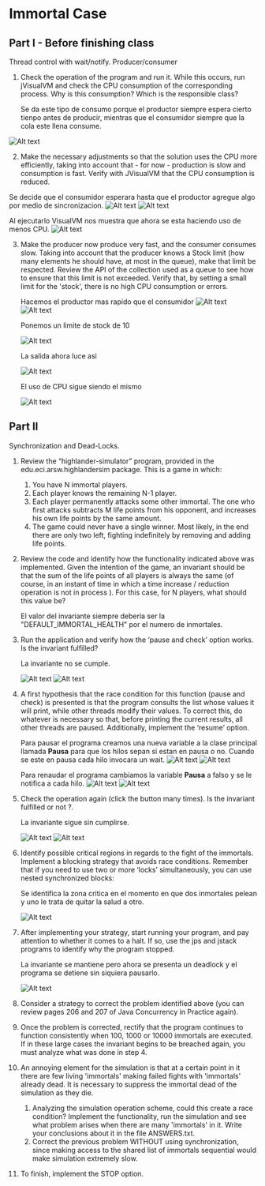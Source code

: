 # Immortal Case

## Part I - Before finishing class
Thread control with wait/notify. Producer/consumer
1.	Check the operation of the program and run it. While this occurs, run jVisualVM and check the CPU consumption of the corresponding process. Why is this consumption? Which is the responsible class? 
	
	Se da este tipo de consumo porque el productor siempre espera cierto tienpo antes de producir, mientras que el consumidor siempre que la cola este llena consume.
	
![Alt text](img/1.1.PNG)

2.	Make the necessary adjustments so that the solution uses the CPU more efficiently, taking into account that - for now - production is slow and consumption is fast. Verify with JVisualVM that the CPU consumption is reduced. 

Se decide que el consumidor esperara hasta que el productor agregue algo por medio de sincronizacion. 
![Alt text](img/1.2.2.PNG)
![Alt text](img/1.2.3.PNG)

Al ejecutarlo VisualVM nos muestra que ahora se esta haciendo uso de menos CPU.
![Alt text](img/1.2.1.PNG)

3.	Make the producer now produce very fast, and the consumer consumes slow. Taking into account that the producer knows a Stock limit (how many elements he should have, at most in the queue), make that limit be respected. Review the API of the collection used as a queue to see how to ensure that this limit is not exceeded. Verify that, by setting a small limit for the 'stock', there is no high CPU consumption or errors.
	
	Hacemos el productor mas rapido que el consumidor
	![Alt text](img/1.3.1.PNG)
	![Alt text](img/1.3.2.PNG)
	
	Ponemos un limite de stock de 10
	
	![Alt text](img/1.3.3.PNG)
	
	La salida ahora luce asi
	
	![Alt text](img/1.3.4.PNG)
	
	
	El uso de CPU sigue siendo el mismo
	
	![Alt text](img/1.3.5.PNG)


## Part II
Synchronization and Dead-Locks.

1.	Review the “highlander-simulator” program, provided in the edu.eci.arsw.highlandersim package. This is a game in which:
	1.	You have N immortal players. 
	2.	Each player knows the remaining N-1 player.
	3.	Each player permanently attacks some other immortal. The one who first attacks subtracts M life points from his opponent, and increases his own life points by the same amount. 
	4.	The game could never have a single winner. Most likely, in the end there are only two left, fighting indefinitely by removing and adding life points. 
2.	Review the code and identify how the functionality indicated above was implemented. Given the intention of the game, an invariant should be that the sum of the life points of all players is always the same (of course, in an instant of time in which a time increase / reduction operation is not in process ). For this case, for N players, what should this value be?

	El valor del invariante siempre deberia ser la "DEFAULT_IMMORTAL_HEALTH" por el numero de inmortales.

3.	Run the application and verify how the ‘pause and check’ option works. Is the invariant fulfilled?

	La invariante no se cumple.
	
	![Alt text](img/3.1.PNG)
	![Alt text](img/3.2.PNG)
	
4.	A first hypothesis that the race condition for this function (pause and check) is presented is that the program consults the list whose values ​​it will print, while other threads modify their values. To correct this, do whatever is necessary so that, before printing the current results, all other threads are paused. Additionally, implement the ‘resume’ option.

	Para pausar el programa creamos una nueva variable a la clase principal llamada **Pausa** para que los hilos sepan si estan en pausa o no. Cuando se este en pausa cada hilo invocara un wait.
	![Alt text](img/4.1.PNG)
	![Alt text](img/4.2.PNG)

	Para renaudar el programa cambiamos la variable **Pausa** a falso y se le notifica a cada hilo.
	![Alt text](img/4.3.PNG)
	![Alt text](img/4.4.PNG)

5.	Check the operation again (click the button many times). Is the invariant fulfilled or not ?.

	La invariante sigue sin cumplirse.
	
	![Alt text](img/5.1.PNG)
	![Alt text](img/5.2.PNG)
	

6.	Identify possible critical regions in regards to the fight of the immortals. Implement a blocking strategy that avoids race conditions. Remember that if you need to use two or more ‘locks’ simultaneously, you can use nested synchronized blocks:

	Se identifica la zona critica en el momento en que dos inmortales pelean y uno le trata de quitar la salud a otro.
	
	![Alt text](img/6.PNG)

7.	After implementing your strategy, start running your program, and pay attention to whether it comes to a halt. If so, use the jps and jstack programs to identify why the program stopped.

	La invariante se mantiene pero ahora se presenta un deadlock y el programa se detiene sin siquiera pausarlo.
	
	![Alt text](img/7.1.PNG)

8.	Consider a strategy to correct the problem identified above (you can review pages 206 and 207 of Java Concurrency in Practice again).
9.	Once the problem is corrected, rectify that the program continues to function consistently when 100, 1000 or 10000 immortals are executed. If in these large cases the invariant begins to be breached again, you must analyze what was done in step 4.
10.	An annoying element for the simulation is that at a certain point in it there are few living 'immortals' making failed fights with 'immortals' already dead. It is necessary to suppress the immortal dead of the simulation as they die. 
	1.	Analyzing the simulation operation scheme, could this create a race condition? Implement the functionality, run the simulation and see what problem arises when there are many 'immortals' in it. Write your conclusions about it in the file ANSWERS.txt. 
	2.	Correct the previous problem WITHOUT using synchronization, since making access to the shared list of immortals sequential would make simulation extremely slow. 
11.	To finish, implement the STOP option.
